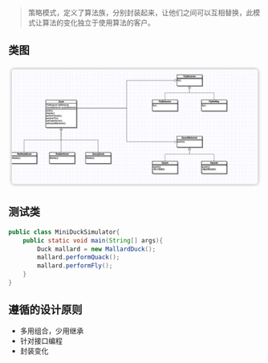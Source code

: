 > 策略模式，定义了算法族，分别封装起来，让他们之间可以互相替换，此模式让算法的变化独立于使用算法的客户。

## 类图

<img src="策略模式.assets/image-20220523210755805.png" alt="image-20220523210755805" style="zoom:150%;" />



## 测试类

```java
public class MiniDuckSimulator{
	public static void main(String[] args){
		Duck mallard = new MallardDuck();
		mallard.performQuack();
		mallard.performFly();
	}
}
```



## 遵循的设计原则

* 多用组合，少用继承
* 针对接口编程
* 封装变化

